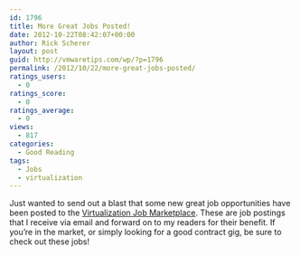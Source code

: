 ```yaml
---
id: 1796
title: More Great Jobs Posted!
date: 2012-10-22T08:42:07+00:00
author: Rick Scherer
layout: post
guid: http://vmwaretips.com/wp/?p=1796
permalink: /2012/10/22/more-great-jobs-posted/
ratings_users:
  - 0
ratings_score:
  - 0
ratings_average:
  - 0
views:
  - 817
categories:
  - Good Reading
tags:
  - Jobs
  - virtualization
---
```

Just wanted to send out a blast that some new great job opportunities have been posted to the [Virtualization Job Marketplace](http://vmwaretips.com/wp/category/jobs/). These are job postings that I receive via email and forward on to my readers for their benefit. If you&#8217;re in the market, or simply looking for a good contract gig, be sure to check out these jobs!